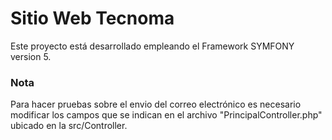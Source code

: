 # Sitio Web Tecnoma 
Este proyecto está desarrollado empleando el Framework SYMFONY version 5.

### Nota
Para hacer pruebas sobre el envio del correo electrónico es necesario modificar los campos que se indican en el archivo "PrincipalController.php"
ubicado en la src/Controller.

